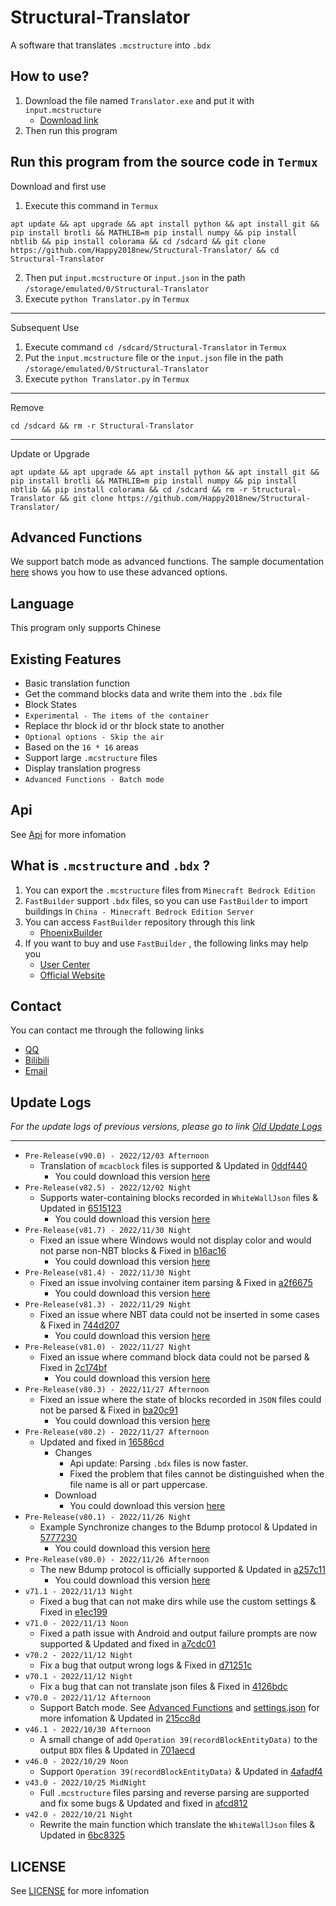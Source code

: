 # Structural-Translator
A software that translates `.mcstructure` into `.bdx`





## How to use?
1. Download the file named `Translator.exe` and put it with `input.mcstructure`
   - [Download link](https://github.com/Happy2018new/Structural-Translator/releases/download/Alpha(v71.1)/Translator.exe)
2. Then run this program





## Run this program from the source code in `Termux`
Download and first use
1. Execute this command in `Termux`
```shell
apt update && apt upgrade && apt install python && apt install git && pip install brotli && MATHLIB=m pip install numpy && pip install nbtlib && pip install colorama && cd /sdcard && git clone https://github.com/Happy2018new/Structural-Translator/ && cd Structural-Translator
```
2. Then put `input.mcstructure` or `input.json` in the path `/storage/emulated/0/Structural-Translator`<br>
3. Execute `python Translator.py` in `Termux`
***
Subsequent Use
1. Execute command `cd /sdcard/Structural-Translator` in `Termux`
2. Put the `input.mcstructure` file or the `input.json` file in the path `/storage/emulated/0/Structural-Translator`
3. Execute `python Translator.py` in `Termux`
***
Remove
```shell
cd /sdcard && rm -r Structural-Translator
```
***
Update or Upgrade
```shell
apt update && apt upgrade && apt install python && apt install git && pip install brotli && MATHLIB=m pip install numpy && pip install nbtlib && pip install colorama && cd /sdcard && rm -r Structural-Translator && git clone https://github.com/Happy2018new/Structural-Translator/
```





## Advanced Functions
We support batch mode as advanced functions. The sample documentation [here](https://github.com/Happy2018new/Structural-Translator/blob/main/Doc/settings.json.py) shows you how to use these advanced options.





## Language
This program only supports Chinese<br>





## Existing Features
- Basic translation function
- Get the command blocks data and write them into the `.bdx` file
- Block States
- `Experimental - The items of the container`
- Replace thr block id or thr block state to another
- `Optional options - Skip the air`
- Based on the `16 * 16` areas
- Support large `.mcstructure` files
- Display translation progress
- `Advanced Functions - Batch mode`





## Api
See [Api](https://github.com/Happy2018new/Structural-Translator/tree/main/Api) for more infomation





## What is `.mcstructure` and `.bdx` ?
1. You can export the `.mcstructure` files from `Minecraft Bedrock Edition`
2. `FastBuilder` support `.bdx` files, so you can use `FastBuilder` to import buildings in `China - Minecraft Bedrock Edition Server`
3. You can access `FastBuilder` repository through this link
   - [PhoenixBuilder](https://github.com/LNSSPsd/PhoenixBuilder/)
4. If you want to buy and use `FastBuilder` , the following links may help you
   - [User Center](https://uc.fastbuilder.pro/)
   - [Official Website](https://fastbuilder.pro/)





## Contact
You can contact me through the following links
   - [QQ](https://qm.qq.com/cgi-bin/qm/qr?k=zxS4AyUXd5M3ktypIKmBf9KQCGTSAwwI&noverify=0&personal_qrcode_source=3)
   - [Bilibili](https://space.bilibili.com/320298121)
   - [Email](mailto:chenbo79800@163.com)





## Update Logs
_For the update logs of previous versions, please go to link [Old Update Logs](https://github.com/Happy2018new/Structural-Translator/blob/main/Old%20Update%20Logs.md)_
***
- `Pre-Release(v90.0) - 2022/12/03 Afternoon`
   - Translation of `mcacblock` files is supported & Updated in [0ddf440](https://github.com/Happy2018new/Structural-Translator/commit/0ddf440b37dcc8988190515d6e9426600c08ad38)
      - You could download this version [here](https://github.com/Happy2018new/Structural-Translator/releases/download/Alpha(v90.0)/Translator.exe)
- `Pre-Release(v82.5) - 2022/12/02 Night`
   - Supports water-containing blocks recorded in `WhiteWallJson` files & Updated in [6515123](https://github.com/Happy2018new/Structural-Translator/commit/6515123703bd21c60f385c2764a1851f4b2b188b)
      - You could download this version [here](https://github.com/Happy2018new/Structural-Translator/releases/download/Alpha(v82.5)/Translator.exe)
- `Pre-Release(v81.7) - 2022/11/30 Night`
   - Fixed an issue where Windows would not display color and would not parse non-NBT blocks & Fixed in [b16ac16](https://github.com/Happy2018new/Structural-Translator/commit/b16ac160406fb2d4439580930a62111e7e8c724d)
      - You could download this version [here](https://github.com/Happy2018new/Structural-Translator/releases/download/Alpha(v81.7)/Translator.exe)
- `Pre-Release(v81.4) - 2022/11/30 Night`
   - Fixed an issue involving container item parsing & Fixed in [a2f6675](https://github.com/Happy2018new/Structural-Translator/commit/a2f6675f60b4517ed74c44cfe15b87e372ca9cec)
      - You could download this version [here](https://github.com/Happy2018new/Structural-Translator/releases/download/Alpha(v81.4)/Translator.exe)
- `Pre-Release(v81.3) - 2022/11/29 Night`
   - Fixed an issue where NBT data could not be inserted in some cases & Fixed in [744d207](https://github.com/Happy2018new/Structural-Translator/commit/744d2070e784678696a712ff76e032272dc6709c)
      - You could download this version [here](https://github.com/Happy2018new/Structural-Translator/releases/download/Alpha(v81.3)/Translator.exe)
- `Pre-Release(v81.0) - 2022/11/27 Night`
   - Fixed an issue where command block data could not be parsed & Fixed in [2c174bf](https://github.com/Happy2018new/Structural-Translator/commit/2c174bf3373b9ce6bd9b16cae4282f2a62e9f5b2)
      - You could download this version [here](https://github.com/Happy2018new/Structural-Translator/releases/download/Alpha(v81.0)/Translator.exe)
- `Pre-Release(v80.3) - 2022/11/27 Afternoon`
   - Fixed an issue where the state of blocks recorded in `JSON` files could not be parsed & Fixed in [ba20c91](https://github.com/Happy2018new/Structural-Translator/commit/ba20c91827ed96950c385375acc0315d72064e04)
      - You could download this version [here](https://github.com/Happy2018new/Structural-Translator/releases/download/Alpha(v80.3)/Translator.exe)
- `Pre-Release(v80.2) - 2022/11/27 Afternoon`
   - Updated and fixed in [16586cd](https://github.com/Happy2018new/Structural-Translator/commit/16586cda4ccb0389fa5cdc1ed4e73bd51552e7df)
      - Changes
         - Api update: Parsing `.bdx` files is now faster.
         - Fixed the problem that files cannot be distinguished when the file name is all or part uppercase.
      - Download
         - You could download this version [here](https://github.com/Happy2018new/Structural-Translator/releases/download/Alpha(v80.2)/Translator.exe)
- `Pre-Release(v80.1) - 2022/11/26 Night`
   - Example Synchronize changes to the Bdump protocol & Updated in [5777230](https://github.com/Happy2018new/Structural-Translator/commit/5777230177ba93afa3be520eaccbe81a8acf4376)
      - You could download this version [here](https://github.com/Happy2018new/Structural-Translator/releases/download/Alpha(v80.1)/Translator.exe)
- `Pre-Release(v80.0) - 2022/11/26 Afternoon`
   - The new Bdump protocol is officially supported & Updated in [a257c11](https://github.com/Happy2018new/Structural-Translator/commit/a257c11872c80187674e3b97d7680af3da28c3ad)
      - You could download this version [here](https://github.com/Happy2018new/Structural-Translator/releases/download/Alpha(v80.0)/Translator.exe)
- `v71.1 - 2022/11/13 Night`
   - Fixed a bug that can not make dirs while use the custom settings & Fixed in [e1ec199](https://github.com/Happy2018new/Structural-Translator/commit/e1ec199b4e98815f8eacbe75c87f7d2863552ae6)
- `v71.0 - 2022/11/13 Noon`
   - Fixed a path issue with Android and output failure prompts are now supported & Updated and fixed in [a7cdc01](https://github.com/Happy2018new/Structural-Translator/commit/a7cdc014eebf2a2dd28cc0fa138906474ac8694e)
- `v70.2 - 2022/11/12 Night`
   - Fix a bug that output wrong logs & Fixed in [d71251c](https://github.com/Happy2018new/Structural-Translator/commit/d71251cd33aa66dec2d6795924a73db88906bd32)
- `v70.1 - 2022/11/12 Night`
   - Fix a bug that can not translate json files & Fixed in [4126bdc](https://github.com/Happy2018new/Structural-Translator/commit/4126bdccc6da71df17d6c009203e6276622a533c)
- `v70.0 - 2022/11/12 Afternoon`
   - Support Batch mode. See [Advanced Functions](https://github.com/Happy2018new/Structural-Translator#advanced-functions) and [settings.json](https://github.com/Happy2018new/Structural-Translator/blob/main/Doc/settings.json.py) for more infomation & Updated in [215cc8d](https://github.com/Happy2018new/Structural-Translator/commit/215cc8dda8cba8d4ae1feca0392ea42bd2c4ca16)
- `v46.1 - 2022/10/30 Afternoon`
   - A small change of add `Operation 39(recordBlockEntityData)` to the output `BDX` files & Updated in [701aecd](https://github.com/Happy2018new/Structural-Translator/commit/701aecd9f70bef778cb075e2da010045f8b0b975)
- `v46.0 - 2022/10/29 Noon`
   - Support `Operation 39(recordBlockEntityData)` & Updated in [4afadf4](https://github.com/Happy2018new/Structural-Translator/commit/4afadf447c2ca890bb18458d080d63bec1c6fa14)
- `v43.0 - 2022/10/25 MidNight`
   - Full `.mcstructure` files parsing and reverse parsing are supported and fix some bugs & Updated and fixed in [afcd812](https://github.com/Happy2018new/Structural-Translator/commit/afcd812e12c301152af52806e31d42bec8e7cc2c)
- `v42.0 - 2022/10/21 Night`
   - Rewrite the main function which translate the `WhiteWallJson` files & Updated in [6bc8325](https://github.com/Happy2018new/Structural-Translator/commit/6bc832594685b6cae448a6397c0afd7f7eadaa68)





## LICENSE
See [LICENSE](https://github.com/Happy2018new/Structural-Translator/blob/main/LICENSE) for more infomation
